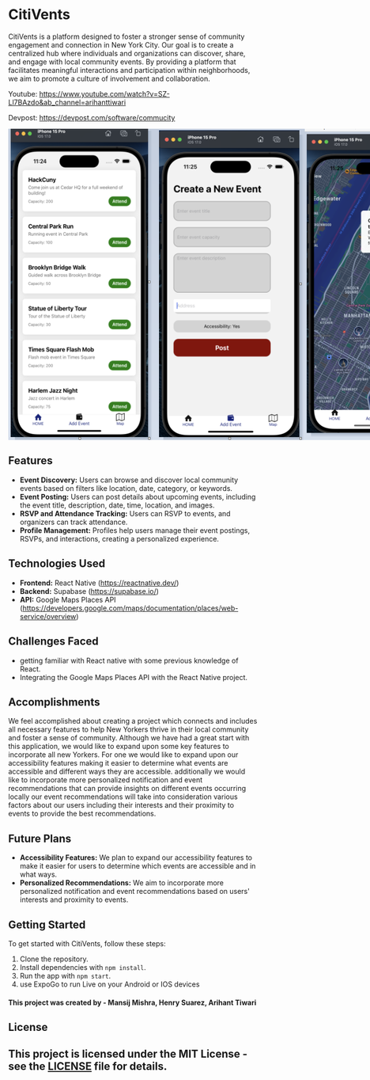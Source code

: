 # CitiVents

CitiVents is a platform designed to foster a stronger sense of community engagement and connection in New York City. Our goal is to create a centralized hub where individuals and organizations can discover, share, and engage with local community events. By providing a platform that facilitates meaningful interactions and participation within neighborhoods, we aim to promote a culture of involvement and collaboration.

Youtube: https://www.youtube.com/watch?v=SZ-Ll7BAzdo&ab_channel=arihanttiwari

Devpost: https://devpost.com/software/commucity
<div style="display: flex; justify-content: space-around;">
    <img src='assets/Home Page.png' title='Home Page' width='300' alt='Home Page Img' />
    <img src='assets/Event Creation.png' width='300' alt='Events Page Img' />
    <img src='assets/Map interface.png' width='300' alt='Events Page Img' />
</div>

## Features
- **Event Discovery:** Users can browse and discover local community events based on filters like location, date, category, or keywords.
- **Event Posting:** Users can post details about upcoming events, including the event title, description, date, time, location, and images.
- **RSVP and Attendance Tracking:** Users can RSVP to events, and organizers can track attendance.
- **Profile Management:** Profiles help users manage their event postings, RSVPs, and interactions, creating a personalized experience.
  
## Technologies Used
- **Frontend:** React Native (https://reactnative.dev/)
- **Backend:** Supabase (https://supabase.io/)
- **API:** Google Maps Places API (https://developers.google.com/maps/documentation/places/web-service/overview)

## Challenges Faced
- getting familiar with React native with some previous knowledge of React.
- Integrating the Google Maps Places API with the React Native project.

## Accomplishments
We feel accomplished about creating a project which connects and includes all necessary features to help New Yorkers thrive in their local community and foster a sense of community. Although we have had a great start with this application, we would like to expand upon some key features to incorporate all new Yorkers. For one we would like to expand upon our accessibility features making it easier to determine what events are accessible and different ways they are accessible. additionally we would like to incorporate more personalized notification and event recommendations that can provide insights on different events occurring locally our event recommendations will take into consideration various factors about our users including their interests and their proximity to events to provide the best recommendations.

## Future Plans

- **Accessibility Features:** We plan to expand our accessibility features to make it easier for users to determine which events are accessible and in what ways.
- **Personalized Recommendations:** We aim to incorporate more personalized notification and event recommendations based on users' interests and proximity to events.
## Getting Started

To get started with CitiVents, follow these steps:

1. Clone the repository.
2. Install dependencies with `npm install`.
3. Run the app with `npm start`.
4. use ExpoGo to run Live on your Android or IOS devices

#### This project was created by - Mansij Mishra, Henry Suarez, Arihant Tiwari 
## License

## This project is licensed under the MIT License - see the [LICENSE](LICENSE) file for details.

